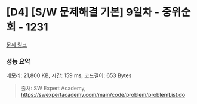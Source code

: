 # [D4] [S/W 문제해결 기본] 9일차 - 중위순회 - 1231 

[문제 링크](https://swexpertacademy.com/main/code/problem/problemDetail.do?contestProbId=AV140YnqAIECFAYD) 

### 성능 요약

메모리: 21,800 KB, 시간: 159 ms, 코드길이: 653 Bytes



> 출처: SW Expert Academy, https://swexpertacademy.com/main/code/problem/problemList.do